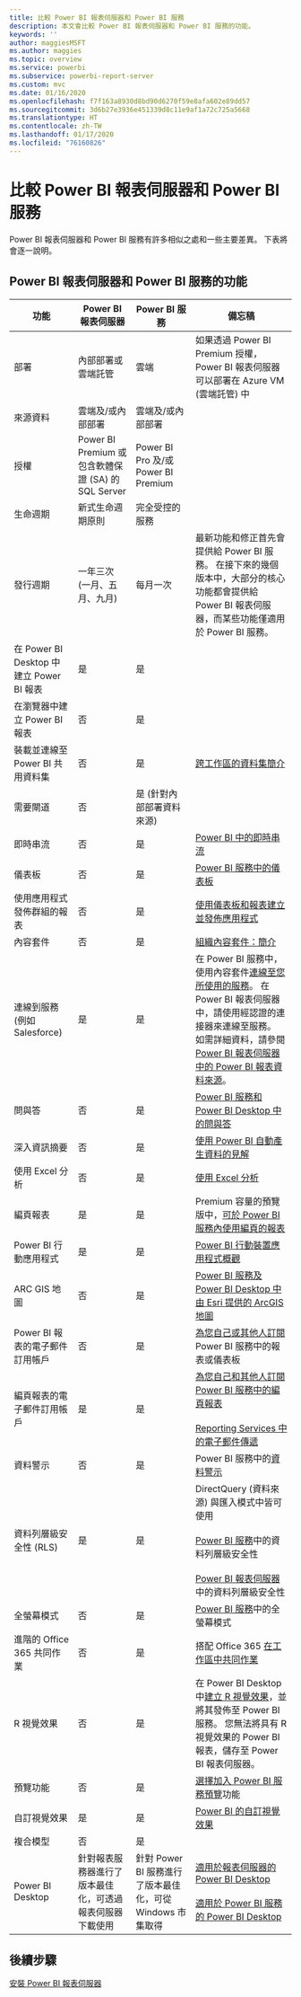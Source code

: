 ```yaml
---
title: 比較 Power BI 報表伺服器和 Power BI 服務
description: 本文會比較 Power BI 報表伺服器和 Power BI 服務的功能。
keywords: ''
author: maggiesMSFT
ms.author: maggies
ms.topic: overview
ms.service: powerbi
ms.subservice: powerbi-report-server
ms.custom: mvc
ms.date: 01/16/2020
ms.openlocfilehash: f7f163a8930d8bd90d6270f59e8afa602e89dd57
ms.sourcegitcommit: 3d6b27e3936e451339d8c11e9af1a72c725a5668
ms.translationtype: HT
ms.contentlocale: zh-TW
ms.lasthandoff: 01/17/2020
ms.locfileid: "76160826"
---
```

# <a name="comparing-power-bi-report-server-and-the-power-bi-service"></a>比較 Power BI 報表伺服器和 Power BI 服務

Power BI 報表伺服器和 Power BI 服務有許多相似之處和一些主要差異。 下表將會逐一說明。

## <a name="features-of-power-bi-report-server-and-the-power-bi-service"></a>Power BI 報表伺服器和 Power BI 服務的功能

| 功能 | Power BI 報表伺服器 | Power BI 服務 | 備忘稿 |
|---------|---------|---------|---------|
| 部署 | 內部部署或雲端託管 | 雲端 | 如果透過 Power BI Premium 授權，Power BI 報表伺服器可以部署在 Azure VM (雲端託管) 中 |
| 來源資料 | 雲端及/或內部部署 | 雲端及/或內部部署 |  |
| 授權 | Power BI Premium 或包含軟體保證 (SA) 的 SQL Server | Power BI Pro 及/或 Power BI Premium | |  
| 生命週期 | 新式生命週期原則 | 完全受控的服務 |  |
| 發行週期 | 一年三次 (一月、五月、九月) | 每月一次 | 最新功能和修正首先會提供給 Power BI 服務。 在接下來的幾個版本中，大部分的核心功能都會提供給 Power BI 報表伺服器，而某些功能僅適用於 Power BI 服務。 |
| 在 Power BI Desktop 中建立 Power BI 報表 | 是 | 是 |  |
| 在瀏覽器中建立 Power BI 報表 | 否 | 是 |  |
| 裝載並連線至 Power BI 共用資料集 | 否 | 是 | [跨工作區的資料集簡介](../service-datasets-across-workspaces.md) |
| 需要閘道 | 否 | 是 (針對內部部署資料來源) |  |
| 即時串流 | 否 | 是 | [Power BI 中的即時串流](../service-real-time-streaming.md) |
| 儀表板 | 否 | 是 | [Power BI 服務中的儀表板](../consumer/end-user-dashboards.md) |
| 使用應用程式發佈群組的報表 | 否 | 是 | [使用儀表板和報表建立並發佈應用程式](../service-create-distribute-apps.md) |
| 內容套件 | 否 | 是 | [組織內容套件：簡介](../service-organizational-content-pack-introduction.md) |
| 連線到服務 (例如 Salesforce) | 是 | 是 | 在 Power BI 服務中，使用內容套件[連線至您所使用的服務](../service-connect-to-services.md)。 在 Power BI 報表伺服器中，請使用經認證的連接器來連線至服務。 如需詳細資料，請參閱 [Power BI 報表伺服器中的 Power BI 報表資料來源](data-sources.md)。 |
| 問與答 | 否 | 是 | [Power BI 服務和 Power BI Desktop 中的問與答](../power-bi-tutorial-q-and-a.md) 
| 深入資訊摘要 | 否 | 是 | [使用 Power BI 自動產生資料的見解](../consumer/end-user-insights.md) |
| 使用 Excel 分析 | 否 | 是 | [使用 Excel 分析](../service-analyze-in-excel.md) 
| 編頁報表 | 是 | 是 | Premium 容量的預覽版中，[可於 Power BI 服務內使用編頁的報表](../paginated-reports-report-builder-power-bi.md) |
| Power BI 行動應用程式 | 是 | 是 | [Power BI 行動裝置應用程式概觀](../consumer/mobile/mobile-apps-for-mobile-devices.md) |
| ARC GIS 地圖 | 否 | 是 | [Power BI 服務及 Power BI Desktop 中由 Esri 提供的 ArcGIS 地圖](../visuals/power-bi-visualization-arcgis.md) |
| Power BI 報表的電子郵件訂用帳戶 | 否 | 是 | [為您自己或其他人訂閱](../service-report-subscribe.md) Power BI 服務中的報表或儀表板 |
| 編頁報表的電子郵件訂用帳戶 | 是 | 是 | [為您自己和其他人訂閱 Power BI 服務中的編頁報表](../consumer/paginated-reports-subscriptions.md)<br><br>[Reporting Services 中的電子郵件傳遞](https://docs.microsoft.com/sql/reporting-services/subscriptions/e-mail-delivery-in-reporting-services)  |
| 資料警示 | 否 | 是 | Power BI 服務中的[資料警示](../service-set-data-alerts.md)
| 資料列層級安全性 (RLS) | 是 | 是 | DirectQuery (資料來源) 與匯入模式中皆可使用 <br><br>[Power BI 服務](../service-admin-rls.md)中的資料列層級安全性 <br><br>[Power BI 報表伺服器](row-level-security-report-server.md)中的資料列層級安全性 |
| 全螢幕模式 | 否 | 是 | [Power BI 服務](../consumer/end-user-focus.md)中的全螢幕模式 |
| 進階的 Office 365 共同作業 | 否 | 是 | 搭配 Office 365 [在工作區中共同作業](../service-collaborate-power-bi-workspace.md) |
| R 視覺效果 | 否 | 是 | 在 Power BI Desktop 中[建立 R 視覺效果](../desktop-r-visuals.md)，並將其發佈至 Power BI 服務。 您無法將具有 R 視覺效果的 Power BI 報表，儲存至 Power BI 報表伺服器。  |
| 預覽功能 | 否 | 是 | [選擇加入 Power BI 服務預覽](../consumer/end-user-preview-features.md)功能 |
| 自訂視覺效果 | 是 | 是 | [Power BI 的自訂視覺效果](../developer/power-bi-custom-visuals.md) |
| 複合模型 | 否 | 是 |
| Power BI Desktop | 針對報表服務器進行了版本最佳化，可透過報表伺服器下載使用 | 針對 Power BI 服務進行了版本最佳化，可從 Windows 市集取得 | [適用於報表伺服器的 Power BI Desktop](https://powerbi.microsoft.com/report-server/) <br><br> [適用於 Power BI 服務的 Power BI Desktop](https://aka.ms/pbidesktopstore) |

## <a name="next-steps"></a>後續步驟

[安裝 Power BI 報表伺服器](install-report-server.md)
